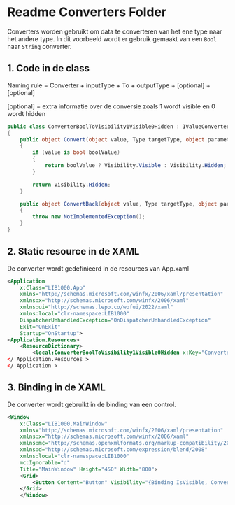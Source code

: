 ﻿# Readme Converters Folder

Converters worden gebruikt om data te converteren van het ene type naar het andere type. 
In dit voorbeeld wordt er gebruik gemaakt van een `Bool` naar `String` converter.

## 1. Code in de class

Naming rule = Converter + inputType + To + outputType + [optional] + [optional]

[optional] = extra informatie over de conversie zoals 1 wordt visible en 0 wordt hidden

```csharp
public class ConverterBoolToVisibility1Visible0Hidden : IValueConverter
{
    public object Convert(object value, Type targetType, object parameter, CultureInfo culture)
    {
        if (value is bool boolValue)
        {
            return boolValue ? Visibility.Visible : Visibility.Hidden;
        }

        return Visibility.Hidden;
    }

    public object ConvertBack(object value, Type targetType, object parameter, CultureInfo culture)
    {
        throw new NotImplementedException();
    }
}
```

## 2. Static resource in de XAML

De converter wordt gedefinieerd in de resources van App.xaml

```xml
<Application
    x:Class="LIB1000.App"
    xmlns="http://schemas.microsoft.com/winfx/2006/xaml/presentation"
    xmlns:x="http://schemas.microsoft.com/winfx/2006/xaml"
    xmlns:ui="http://schemas.lepo.co/wpfui/2022/xaml"
    xmlns:local="clr-namespace:LIB1000"
    DispatcherUnhandledException="OnDispatcherUnhandledException"
    Exit="OnExit"
    Startup="OnStartup">
<Application.Resources>
    <ResourceDictionary>
        <local:ConverterBoolToVisibility1Visible0Hidden x:Key="ConverterBoolToVisibility1Visible0Hidden"/>
</ Application.Resources >
</ Application >
```

## 3. Binding in de XAML

De converter wordt gebruikt in de binding van een control.

```xml
<Window
	x:Class="LIB1000.MainWindow"
	xmlns="http://schemas.microsoft.com/winfx/2006/xaml/presentation"
	xmlns:x="http://schemas.microsoft.com/winfx/2006/xaml"
	xmlns:mc="http://schemas.openxmlformats.org/markup-compatibility/2006"
	xmlns:d="http://schemas.microsoft.com/expression/blend/2008"
	xmlns:local="clr-namespace:LIB1000"
	mc:Ignorable="d"
	Title="MainWindow" Height="450" Width="800">
	<Grid>
		<Button Content="Button" Visibility="{Binding IsVisible, Converter={StaticResource ConverterBoolToVisibility1Visible0Hidden}}"/>
	</Grid>
    </Window>
```

